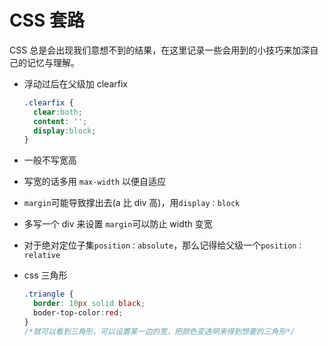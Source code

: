 <!-- ---
title:  CSS 套路
date: 2018/6/13 12:46:25
tags: 
	- CSS

--- -->

# CSS 套路

CSS 总是会出现我们意想不到的结果，在这里记录一些会用到的小技巧来加深自己的记忆与理解。

<!--more-->

- 浮动过后在父级加 clearfix

  ```css
  .clearfix {
  	clear:both;
  	content: '';
  	display:block;
  }
  ```

- 一般不写宽高

- 写宽的话多用 `max-width` 以便自适应

- `margin`可能导致撑出去(a 比 div 高)，用`display：block`

- 多写一个 div 来设置 `margin`可以防止 width 变宽

- 对于绝对定位子集`position：absolute`，那么记得给父级一个`position：relative`

- css 三角形

  ```css
  .triangle {
    border: 10px solid black;
    boder-top-color:red;
  }
  /*就可以看到三角形，可以设置某一边的宽，把颜色变透明来得到想要的三角形*/
  ```

  ​
